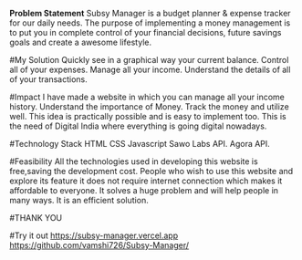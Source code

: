 <strong>Problem Statement</strong>
Subsy Manager is a budget planner & expense tracker for our daily needs. The purpose of implementing a money management is to put you in complete control of your financial decisions, future savings goals and create a awesome lifestyle.

#My Solution
Quickly see in a graphical way your current balance. Control all of your expenses. Manage all your income. Understand the details of all of your transactions.

#Impact
I have made a website in which you can manage all your income history. Understand the importance of Money. Track the money and utilize well. This idea is practically possible and is easy to implement too. This is the need of Digital India where everything is going digital nowadays.

#Technology Stack
HTML CSS Javascript Sawo Labs API. Agora API.

#Feasibility
All the technologies used in developing this website is free,saving the development cost. People who wish to use this website and explore its feature it does not require internet connection which makes it affordable to everyone. It solves a huge problem and will help people in many ways. It is an efficient solution.

#THANK YOU

#Try it out
 https://subsy-manager.vercel.app
 https://github.com/vamshi726/Subsy-Manager/
